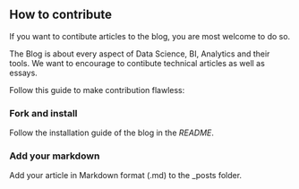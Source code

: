 ## How to contribute

If you want to contibute articles to the blog, you are most welcome to do so.

The Blog is about every aspect of Data Science, BI, Analytics and their tools. We want to encourage to contibute technical articles as well as essays.

Follow this guide to make contribution flawless:

### Fork and install


Follow the installation guide of the blog in the *README*.

### Add your markdown

Add your article in Markdown format (.md) to the \_posts folder.

